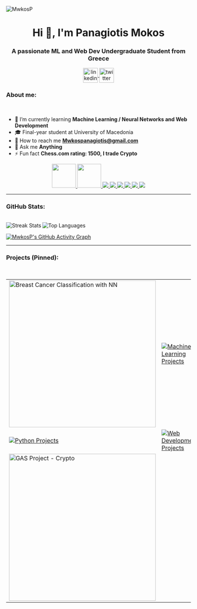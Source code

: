 
<p align="left">
  <img src="https://komarev.com/ghpvc/?username=MwkosP&label=Profile%20views&color=0e75b6&style=flat" alt="MwkosP" />
</p>

<h1 align="center">Hi 👋, I'm Panagiotis Mokos</h1>
<h3 align="center">A passionate ML and Web Dev Undergraduate Student from Greece</h3>


<p align="center">
  <a href="https://linkedin.com/in/YOUR-LINKEDIN" target="blank">
    <img align="center" src="https://img.icons8.com/color/48/000000/linkedin.png" alt="linkedin" height="40" width="40" />
  </a>
  <a href="https://twitter.com/YOUR-TWITTER" target="blank">
    <img align="center" src="https://img.icons8.com/color/48/000000/twitter.png" alt="twitter" height="40" width="40" />
  </a>
</p>


<h3 align="left">About me:</h3>
<br/>



- 🌱 I’m currently learning **Machine Learning / Neural Networks and Web Development**       
- 🎓 Final-year student at University of Macedonia      
- 📧 How to reach me **Mwkospanagiotis@gmail.com**
- 💬 Ask me **Anything**
- ⚡ Fun fact **Chess.com rating: 1500, I trade Crypto**  



<p align="center">
  <a href="https://www.python.org" target="_blank">
    <img src="https://cdn.jsdelivr.net/gh/devicons/devicon/icons/python/python-original.svg" width="65" height="65"/>
  </a>
  <a href="https://www.java.com/" target="_blank">
    <img src="https://cdn.jsdelivr.net/gh/devicons/devicon/icons/java/java-original.svg" width="65" height="65"/>
  </a>
  <a href="https://www.w3.org/html/" target="_blank">
    <img src="https://img.icons8.com/color/65/000000/html-5--v1.png"/>
  </a>
  <a href="https://www.w3schools.com/css/" target="_blank">
    <img src="https://img.icons8.com/color/65/000000/css3.png"/>
  </a>
  <a href="https://developer.mozilla.org/en-US/docs/Web/JavaScript" target="_blank">
    <img src="https://img.icons8.com/color/65/000000/javascript.png"/>
  </a>
  <a href="https://en.wikipedia.org/wiki/C_(programming_language)" target="_blank">
    <img src="https://img.icons8.com/color/65/000000/c-programming.png"/>
  </a>
  <a href="https://colab.research.google.com/" target="_blank">
    <img src="https://img.icons8.com/color/65/000000/google-colab.png"/>
  </a>
  <a href="https://code.visualstudio.com/" target="_blank">
    <img src="https://img.icons8.com/color/65/000000/visual-studio-code-2019.png"/>
  </a>
</p>



</p>


---
<h3 align="left">GitHub Stats:</h3> 
<br/>

<img src="https://github-readme-streak-stats.herokuapp.com/?user=MwkosP&theme=default" alt="Streak Stats" align="left"/>
<img src="https://github-readme-stats.vercel.app/api/top-langs?username=MwkosP&show_icons=true&locale=en&layout=compact" alt="Top Languages" align="center"/>

[![MwkosP's GitHub Activity Graph](https://github-readme-activity-graph.vercel.app/graph?username=MwkosP&theme=github-compact)](https://github.com/Ashutosh00710/github-readme-activity-graph)


---
<h3 align="left">Projects (Pinned):</h3>
<br/>

<table>
  <tr>
    <td>
      <a href="https://github.com/MwkosP/Breast-Cancer-Classification-with-NN" target="_blank">
        <img src="https://miro.medium.com/v2/resize:fit:800/format:webp/1*jfMnB0cdHQRYn2Hz1ozYew.png" alt="Breast Cancer Classification with NN" width="400"/>
      </a>
    </td>
    <td>
      <a href="https://github.com/MwkosP/Machine-Learning-Projects" target="_blank">
        <img src="https://github-readme-stats.vercel.app/api/pin/?username=MwkosP&repo=Machine-Learning-Projects" alt="Machine Learning Projects" />
      </a>
    </td>
  </tr>
  <tr>
    <td>
      <a href="https://github.com/MwkosP/Python-Projects" target="_blank">
        <img src="https://github-readme-stats.vercel.app/api/pin/?username=MwkosP&repo=Python-Projects" alt="Python Projects" />
      </a>
    </td>
    <td>
      <a href="https://github.com/MwkosP/Web-Development-Projects" target="_blank">
        <img src="https://github-readme-stats.vercel.app/api/pin/?username=MwkosP&repo=Web-Development-Projects" alt="Web Development Projects" />
      </a>
    </td>
  </tr>
  <tr>
    <td>
      <a href="https://github.com/MwkosP/GAS" target="_blank">
        <img src="https://cryptologos.cc/logos/bitcoin-btc-logo.png?v=032" alt="GAS Project - Crypto" width="400"/>
      </a>
    </td>
    <td></td>
  </tr>
</table>









